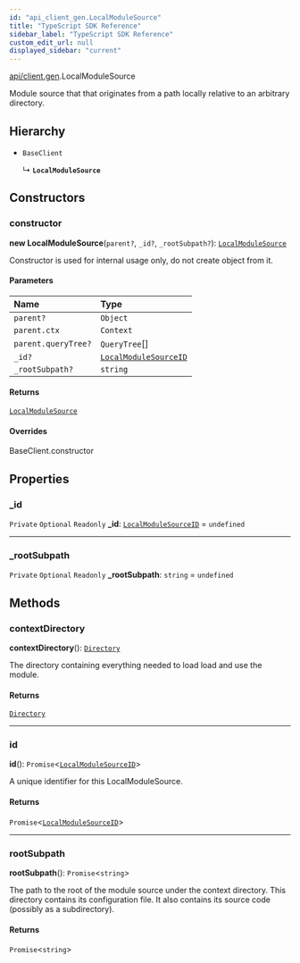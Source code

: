 ```yaml
---
id: "api_client_gen.LocalModuleSource"
title: "TypeScript SDK Reference"
sidebar_label: "TypeScript SDK Reference"
custom_edit_url: null
displayed_sidebar: "current"
---
```


[api/client.gen](../modules/api_client_gen.md).LocalModuleSource

Module source that that originates from a path locally relative to an arbitrary directory.

## Hierarchy

- `BaseClient`

  ↳ **`LocalModuleSource`**

## Constructors

### constructor

**new LocalModuleSource**(`parent?`, `_id?`, `_rootSubpath?`): [`LocalModuleSource`](api_client_gen.LocalModuleSource.md)

Constructor is used for internal usage only, do not create object from it.

#### Parameters

| Name | Type |
| :------ | :------ |
| `parent?` | `Object` |
| `parent.ctx` | `Context` |
| `parent.queryTree?` | `QueryTree`[] |
| `_id?` | [`LocalModuleSourceID`](../modules/api_client_gen.md#localmodulesourceid) |
| `_rootSubpath?` | `string` |

#### Returns

[`LocalModuleSource`](api_client_gen.LocalModuleSource.md)

#### Overrides

BaseClient.constructor

## Properties

### \_id

 `Private` `Optional` `Readonly` **\_id**: [`LocalModuleSourceID`](../modules/api_client_gen.md#localmodulesourceid) = `undefined`

___

### \_rootSubpath

 `Private` `Optional` `Readonly` **\_rootSubpath**: `string` = `undefined`

## Methods

### contextDirectory

**contextDirectory**(): [`Directory`](api_client_gen.Directory.md)

The directory containing everything needed to load load and use the module.

#### Returns

[`Directory`](api_client_gen.Directory.md)

___

### id

**id**(): `Promise`\<[`LocalModuleSourceID`](../modules/api_client_gen.md#localmodulesourceid)\>

A unique identifier for this LocalModuleSource.

#### Returns

`Promise`\<[`LocalModuleSourceID`](../modules/api_client_gen.md#localmodulesourceid)\>

___

### rootSubpath

**rootSubpath**(): `Promise`\<`string`\>

The path to the root of the module source under the context directory. This directory contains its configuration file. It also contains its source code (possibly as a subdirectory).

#### Returns

`Promise`\<`string`\>

